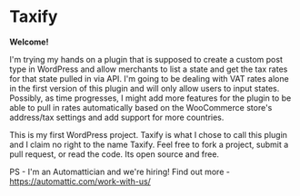 # Taxify

**Welcome!**

I'm trying my hands on a plugin that is supposed to create a custom post type in WordPress and allow merchants to list a state and get the tax rates for that state pulled in via API. I'm going to be dealing with VAT rates alone in the first version of this plugin and will only allow users to input states. Possibly, as time progresses, I might add more features for the plugin to be able to pull in rates automatically based on the WooCommerce store's address/tax settings and add support for more countries. 

This is my first WordPress project. Taxify is what I chose to call this plugin and I claim no right to the name Taxify. Feel free to fork a project, submit a pull request, or read the code. Its open source and free.

PS - I'm an Automattician and we're hiring! Find out more - https://automattic.com/work-with-us/
